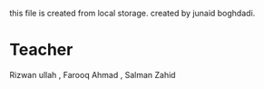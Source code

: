 this file is created from local storage.
created by junaid boghdadi.
# Teacher 
Rizwan ullah , Farooq Ahmad , Salman Zahid